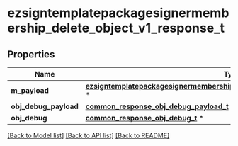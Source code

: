 # ezsigntemplatepackagesignermembership_delete_object_v1_response_t

## Properties
Name | Type | Description | Notes
------------ | ------------- | ------------- | -------------
**m_payload** | [**ezsigntemplatepackagesignermembership_delete_object_v1_response_m_payload_t**](ezsigntemplatepackagesignermembership_delete_object_v1_response_m_payload.md) \* |  | 
**obj_debug_payload** | [**common_response_obj_debug_payload_t**](common_response_obj_debug_payload.md) \* |  | [optional] 
**obj_debug** | [**common_response_obj_debug_t**](common_response_obj_debug.md) \* |  | [optional] 

[[Back to Model list]](../README.md#documentation-for-models) [[Back to API list]](../README.md#documentation-for-api-endpoints) [[Back to README]](../README.md)


